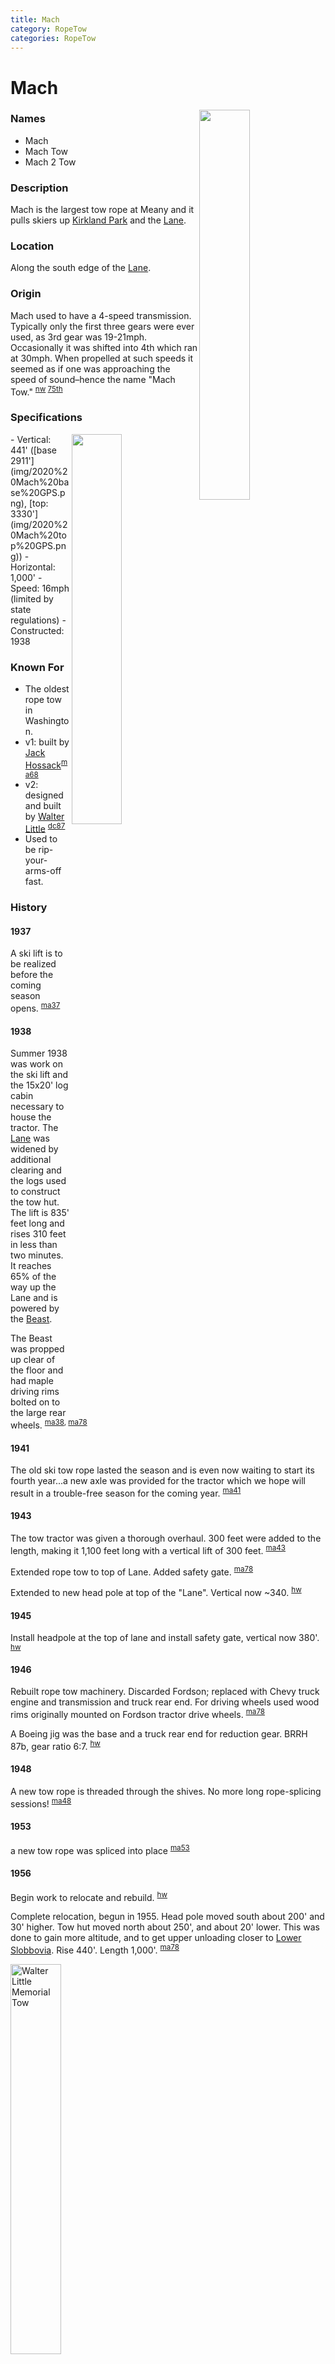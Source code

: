 ```yaml
---
title: Mach
category: RopeTow
categories: RopeTow
---
```

# Mach
<img src="img/2020%20Mach%20Base.jpeg" style="width: 40%;" align="right">

### Names
- Mach
- Mach Tow
- Mach 2 Tow

### Description

Mach is the largest tow rope at Meany and it pulls skiers up [Kirkland Park](Kirkland-Park) and the [Lane](Lane).

### Location

Along the south edge of the [Lane](Lane).

### Origin

Mach used to have a 4-speed transmission. Typically only the first three gears were ever used, as 3rd gear was 19-21mph. Occasionally it was shifted into 4th which ran at 30mph. When propelled at such speeds it seemed as if one was approaching the speed of sound–hence the name "Mach Tow." <sup>[nw][] [75th][]</sup>

### Specifications
<img src="img/2020%20Mach%20Head.jpeg" style="width: 40%;" align="right">
- Vertical: 441' ([base 2911'](img/2020%20Mach%20base%20GPS.png), [top: 3330'](img/2020%20Mach%20top%20GPS.png))
- Horizontal: 1,000'
- Speed: 16mph (limited by state regulations)
- Constructed: 1938

### Known For

* The oldest rope tow in Washington.
* v1: built by [Jack Hossack](Jack-Hossack)<sup>[ma68][]</sup>
* v2: designed and built by [Walter Little](Walter-Little) <sup>[dc87][]<sup>
* Used to be rip-your-arms-off fast.

### History

#### 1937

A ski lift is to be realized before the coming season opens. <sup>[ma37][]</sup>

#### 1938

Summer 1938 was work on the ski lift and the 15x20' log cabin necessary to house the tractor. The [Lane](Lane) was widened by additional clearing and the logs used to construct the tow hut. The lift is 835' feet long and rises 310 feet in less than two minutes. It reaches 65% of the way up the Lane and is powered by the [Beast](Beast).

The Beast was propped up clear of the floor and had maple driving rims bolted on to the large rear wheels. <sup>[ma38][ma38], [ma78][]</sup>

#### 1941

The old ski tow rope lasted the season and is even now waiting to start its fourth year...a new axle was provided for the tractor which we hope will result in a trouble-free season for the coming year. <sup>[ma41][]</sup>

#### 1943

The tow tractor was given a thorough overhaul. 300 feet were added to the length, making it 1,100 feet long with a vertical lift of 300 feet. <sup>[ma43][]</sup>

Extended rope tow to top of Lane. Added safety gate. <sup>[ma78][]</sup>

Extended to new head pole at top of the "Lane". Vertical now ~340. <sup>[hw][]</sup>

#### 1945

Install headpole at the top of lane and install safety gate, vertical now 380'. <sup>[hw][]</sup>

#### 1946

Rebuilt rope tow machinery. Discarded Fordson; replaced with Chevy truck engine and transmission and truck rear end. For driving wheels used wood rims originally mounted on Fordson tractor drive wheels. <sup>[ma78][]</sup>

A Boeing jig was the base and a truck rear end for reduction gear. BRRH 87b, gear ratio 6:7. <sup>[hw][]</sup>

#### 1948

A new tow rope is threaded through the shives. No more long rope-splicing sessions! <sup>[ma48][]</sup>

#### 1953

a new tow rope was spliced into place <sup>[ma53][]</sup>

#### 1956

Begin work to relocate and rebuild. <sup>[hw][]</sup>

Complete relocation, begun in 1955. Head pole moved south about 200' and 30' higher. Tow hut moved north about 250', and about 20' lower. This was done to gain more altitude, and to get upper unloading closer to [Lower Slobbovia](Lower-Slobbovia). Rise 440'. Length 1,000'. <sup>[ma78][]</sup>

<img src="img/1956%20Walter%20Little.jpeg" alt="Walter Little Memorial Tow" style="width: 40%;">

#### 1957

Completed relocation of Mach Tow. New [Tow Hut](Tow-Hut) moved 150' north on ground 20' lower. Vertical now 430'. Chev. engine moved from previous tow hut. <sup>[hw][]</sup>

#### 1958

The relocated tow provided better access to lanes and eliminated the necessity of digging out the upper part of the rope. The big social event of the season was the dedication of the new tow to [Walter Little](Walter-Little). <sup>[ma58][]</sup>

#### 1964

new rope installed - $400. <sup>[hw][]</sup>

#### 1965

Meany installed a new higher head pole. Vertical is still 430'. <sup>[ma66][], [hw][]</sup>

#### 1967

Replaced engine with 1964 Chev truck, 6 cyl, 230 ci. Also replaced transmission with 4 speed B1180 13GM-T-3761930 with gear ratios 7.06, 3.58, 1.71, 0.00, Reverse 6.78. <sup>[hw][]</sup>

#### 1968

installation of a new tow motor, safety gate system, new head pole, commercial power, and re-landscaping of the two lanes and landing area at the bottom of the tow. <sup>[ma68][]</sup>

#### 1970

Install new poly dacron two rope (Plymouth I) on Feb 7, 1970. Proved defective. Plymouth replaced in March 1970, no charge. Plymouth II rope proved defective in 1971. File suit and settled for $320. <sup>[hw][]</sup>

#### 1971

Installed new rope. American mfg Co. SS-R-200 poly dacron. <sup>[hw][]</sup>

#### 1973

- added air actuated brake on idler pulley in main drive to ensure stoppage of tow rope when safety gate opened.
- Replaced 19" top pulley on head pole with 34" diameter <sup>[hw][]</sup>

#### 1974

Erect quarter pole halfway between tow hut and midway with halyards and hooks to raise tow ropes high above snow during unused periods. <sup>[hw][]</sup>

#### 1975

Overhaul engine, new camshaft, ground valves. New counter weight located in [Tow Hut](Tow-Hut). <sup>[hw][]</sup>

#### 1976

- Replace 4 speed truck transmission <sup>[hw][]</sup>
- Replace all halyards
- Improve safety gate at top

#### 1977

- New air compressor for operations of pneumatic brake on idler in main drive <sup>[hw][]</sup>
- Add shut-offs for cooling fluid overheat and "low engine oil pressure"
- Add new outside stop switch at bottom loading area

#### 1979

- Install 2 underground 500 gallon gas tanks to replace barrel storage; pump and plumbing <sup>[hw][]</sup>
- New motor on compressor for air brake.
- New rings and grind valves in tow engine

#### 1980

- Install new rope. Last one installed March 1971, ~ 9½ years use. <sup>[hw][]</sup>
- old rope still usable on [Worm](Worm)

#### 1981

New mounting for lower pulley at [Tow Hut](Tow-Hut) to control rope twist. <sup>[hw][]</sup>

#### 1982

Some of the poles for were replaced. <sup>[ma82][]</sup>

- Realigned 4" X 4" steel track on front of tow hut <sup>[hw][]</sup>
- Added 7' X 8' lean-to on North corner of tow hut for gas station and line hardware
- Construct wheelways in basement of [Tow Hut](Tow-Hut) for winter storage of [Ox](Ox)

####

- tow engine rebuilt <sup>[hr][]</sup>

#### 1986

Construct control tower (tow operators sit and watch) as required by insurance policy and lift safety codes <sup>[hw][]</sup>

#### 2003

Present engine: 1960 6 cyl. 292 hp. Chevy. Total length of rope is 2500 feet. Length of uphill trip is about 1000 feet with about 420 feet elevation gain. Presently used top speed is 16 mph, as allowed by state authority. Previously the top speed was 19+ mph, but it could and occasionally was shifted to 30 mph. When propelled up the hill at such speeds it seems as if one was approaching the speed of sound–hence the name "Mach Tow."<sup>[75th][]</sup>

#### 2013

"Mach is the oldest rope tow in the state, just as Meany Lodge is the state’s oldest ski area. But fire code is forcing a new chapter in Meany history. Because the tow house doesn’t meet code, the engine will be replaced by a modern electric motor after this season. The Chevy engine will be saved as a backup for Tom-Cat.<sup>[yore][]</sup>

##### Email from Mike Lonergan to Matt Simerson, May 5, 2020.

The electric motor on the big tow was installed during the summer and fall of 2013.  Matching the speeds to the old transmission speeds was just a few simple ratio calculations as we knew the gear ratios on the transmission and differential and the governed speed of the gasoline engine.  The old speeds worked well, so we did not change them.  The change was driven by the tow inspector who never liked internal combustion engines and finally decided we had to meet current NFPA requirements even though the ANSI code did not bury grandfather on this issue.  We felt it better to do the change rather than butt heads with the state.  It is almost impossible to meet the NFPA requirements with a fiber tow.

There was a fairly detailed maintenance log in the tow hut at one time as required by the ANSI code.  It had the dates of the changes made over the years.  Hopefully the records were not purged like most other historical information.

The current motor systems on the small and medium tows were installed several years earlier when tow operators were having trouble managing the rotary phase converter.


[75th]: Anniversary#75th
[dc87]: Dave-Claar#1987
[hw]: History-Walt "Meany History, by Walt Little"
[hr]:  History-Reports
[ma37]: Mountaineer-Annual#1937
[ma38]: Mountaineer-Annual#1938
[ma41]: Mountaineer-Annual#1941
[ma43]: Mountaineer-Annual#1943
[ma48]: Mountaineer-Annual#1948
[ma53]: Mountaineer-Annual#1953
[ma58]: Mountaineer-Annual#1958
[ma66]: Mountaineer-Annual#1966
[ma68]: Mountaineer-Annual#1968
[ma78]: Mountaineer-Annual#1978
[ma82]: Mountaineer-Annual#1982
[nw]: Names-Walt "Meany Names by Walter Little, 1984"
[yore]: https://www.theolympian.com/outdoors/article25316305.html
